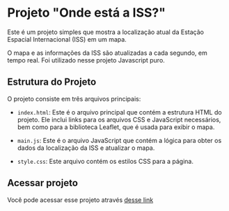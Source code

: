 # Projeto "Onde está a ISS?"

Este é um projeto simples que mostra a localização atual da Estação Espacial Internacional (ISS) em um mapa.

O mapa e as informações da ISS são atualizadas a cada segundo, em tempo real. Foi utilizado nesse projeto Javascript puro.

## Estrutura do Projeto

O projeto consiste em três arquivos principais:

- `index.html`: Este é o arquivo principal que contém a estrutura HTML do projeto. Ele inclui links para os arquivos CSS e JavaScript necessários, bem como para a biblioteca Leaflet, que é usada para exibir o mapa.

- `main.js`: Este é o arquivo JavaScript que contém a lógica para obter os dados da localização da ISS e atualizar o mapa.

- `style.css`: Este arquivo contém os estilos CSS para a página.

## Acessar projeto

Você pode acessar esse projeto através [desse link](https://wherethe-iss.vercel.app/)
